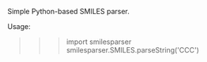 Simple Python-based SMILES parser.  

Usage:
>>> import smilesparser
>>> smilesparser.SMILES.parseString('CCC')
